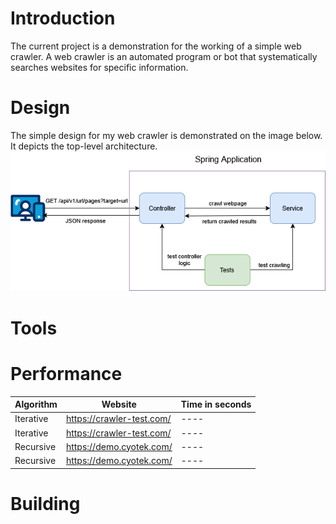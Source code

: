 # Introduction
The current project is a demonstration for the working of a simple web crawler.
A web crawler is an automated program or bot that systematically searches websites for specific information.
# Design
The simple design for my web crawler is demonstrated on the image below. It depicts the top-level architecture.
![Image showing top-level architecture](Architecture.png "Top-level architecture")
# Tools

# Performance
| Algorithm | Website | Time in seconds |
|-----------|-----|----|
| Iterative |https://crawler-test.com/|----|
| Iterative |https://crawler-test.com/|----|
| Recursive |https://demo.cyotek.com/|----|
| Recursive |https://demo.cyotek.com/|----|

# Building